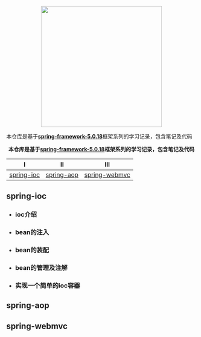 <p align="center">
  <img width="320" src="https://github.com/calebman/spring-note/blob/master/images/spring-note.svg">

本仓库是基于[**spring-framework-5.0.18**](https://github.com/spring-projects/spring-framework/tree/5.0.x)框架系列的学习记录，包含笔记及代码

</p>

<strong  align="center"> 

本仓库是基于[spring-framework-5.0.18](https://github.com/spring-projects/spring-framework/tree/5.0.x)框架系列的学习记录，包含笔记及代码

 </strong > 

| Ⅰ                         | Ⅱ                         | Ⅲ                               |
| ------------------------- | ------------------------- | ------------------------------- |
| [spring-ioc](#spring-ioc) | [spring-aop](#spring-aop) | [spring-webmvc](#spring-webmvc) |

## spring-ioc

- ### ioc介绍

- ### bean的注入

- ### bean的装配

- ### bean的管理及注解

- ### 实现一个简单的ioc容器

## spring-aop

## spring-webmvc